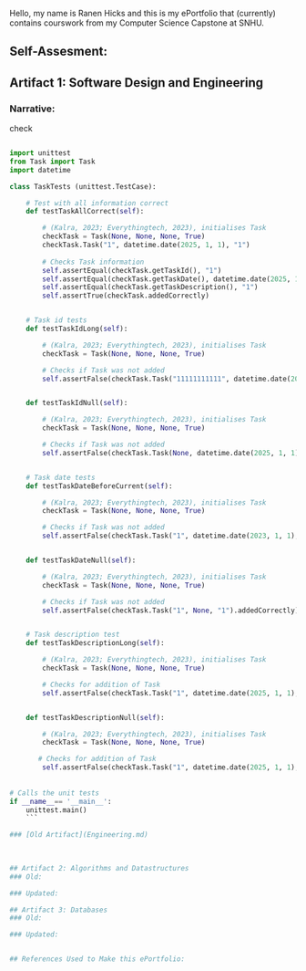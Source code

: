 Hello, my name is Ranen Hicks and this is my ePortfolio that (currently) contains courswork from my Computer Science Capstone at SNHU.

## Self-Assesment:



## Artifact 1: Software Design and Engineering

### Narrative:

<summary> check </summary>

```python

import unittest
from Task import Task
import datetime

class TaskTests (unittest.TestCase):

    # Test with all information correct
    def testTaskAllCorrect(self):

        # (Kalra, 2023; Everythingtech, 2023), initialises Task
        checkTask = Task(None, None, None, True)
        checkTask.Task("1", datetime.date(2025, 1, 1), "1")
    
        # Checks Task information
        self.assertEqual(checkTask.getTaskId(), "1")
        self.assertEqual(checkTask.getTaskDate(), datetime.date(2025, 1, 1))
        self.assertEqual(checkTask.getTaskDescription(), "1")
        self.assertTrue(checkTask.addedCorrectly)


    # Task id tests
    def testTaskIdLong(self):

        # (Kalra, 2023; Everythingtech, 2023), initialises Task
        checkTask = Task(None, None, None, True)

        # Checks if Task was not added
        self.assertFalse(checkTask.Task("11111111111", datetime.date(2025, 1, 1), "1").addedCorrectly)


    def testTaskIdNull(self):

        # (Kalra, 2023; Everythingtech, 2023), initialises Task
        checkTask = Task(None, None, None, True)

        # Checks if Task was not added
        self.assertFalse(checkTask.Task(None, datetime.date(2025, 1, 1), "1").addedCorrectly)


    # Task date tests
    def testTaskDateBeforeCurrent(self):

        # (Kalra, 2023; Everythingtech, 2023), initialises Task
        checkTask = Task(None, None, None, True)

        # Checks if Task was not added
        self.assertFalse(checkTask.Task("1", datetime.date(2023, 1, 1), "1").addedCorrectly)


    def testTaskDateNull(self):

        # (Kalra, 2023; Everythingtech, 2023), initialises Task
        checkTask = Task(None, None, None, True)

        # Checks if Task was not added
        self.assertFalse(checkTask.Task("1", None, "1").addedCorrectly)


    # Task description test
    def testTaskDescriptionLong(self):

        # (Kalra, 2023; Everythingtech, 2023), initialises Task
        checkTask = Task(None, None, None, True)

        # Checks for addition of Task
        self.assertFalse(checkTask.Task("1", datetime.date(2025, 1, 1), (51 * "1")).addedCorrectly)


    def testTaskDescriptionNull(self):

        # (Kalra, 2023; Everythingtech, 2023), initialises Task
        checkTask = Task(None, None, None, True)

       # Checks for addition of Task
        self.assertFalse(checkTask.Task("1", datetime.date(2025, 1, 1), None).addedCorrectly)
 
        
# Calls the unit tests
if __name__== '__main__':
    unittest.main()
    ```

### [Old Artifact](Engineering.md)
        
             

## Artifact 2: Algorithms and Datastructures
### Old:

### Updated:

## Artifact 3: Databases
### Old:

### Updated:


## References Used to Make this ePortfolio:

